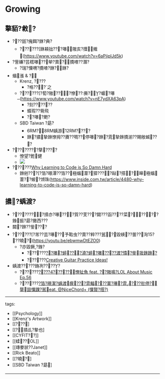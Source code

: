 ﻿---
layout: default
---

# Growing

## 摮貊?敹?
* ???舐?瘣餌?銝?典?
  * ??????[銝頛拙???嚗隞亥?擛撠(https://www.youtube.com/watch?v=6aPiiplJd5k)
* ?訾縑?芸楛嚗??犖?賣?撟喳??潛?
  * ?瑞?憟喟?撟喳?銝?銝?
* 蝔漲 & ?
  * Krenz, ????
    * ?格???之
  * ??????[?萄?隞???憭??撕??蝘?嚗(https://www.youtube.com/watch?v=nE7ydXA63pA)
    * ?刻??????
    * 蝑瑕??脣飛
    * ??嚗?颲?
  * SBD Taiwan ?勗?
    * 6RM?8RM蝺游12RM????
    * 銝?擃摯銝憭拇??賡??啁??停嚗?銝?雿摯銝撟湔??賜敞蝛???
* ????????摮????
  * 憭望?銋健
  * ![](https://i.imgur.com/ioyKhH9.png)
* ??????[Why Learning to Code is So Damn Hard](https://www.thinkful.com/blog/why-learning-to-code-is-so-damn-hard/)
  * 銝剜???[?箔?暻潭??箔??極蝔葦?獐????敺?撘?皞極蝔葦??蝬?頝珠(https://www.inside.com.tw/article/4480-why-learning-to-code-is-so-damn-hard)

## 擃?蝺渡?
* ????????撌亦?嚗???質??芰???閮???函????菜?????銵振?勗?撖西???
* 閮?銝??鈭???
* ??????[?芾??芸?嚗??予鞈虫??賣??粹???嚚?毀蝧??曇??洵15???曉?(https://youtu.be/ebwmwDtEZO0)
  * ?亦毀撅?銵?
    * ??????[??嚗?蝏???澆?蝏?嚗????渡?憒?鈭圾銝銝?](https://youtu.be/CDQCWfYmVxg)
    * ??????[Creative Guitar Practice Ideas!](https://youtu.be/CxtgJynvDlU)
* 蝺渡?????銵冽?????
    * ??????[????4?????憭扯魚 feat. ??隞鳴?LOL About Music Ep.56](https://youtu.be/Ml8vEmRE3eE)
    * ??????[?箔?暻潔?蝺渡瘝???雿輻???寞?嚗?雿???批停?摮毀憟踝?嚚eat. @NiceChord+ (憟賢?撘?)](https://youtu.be/4CaQVNRDPiA)


---
tags:
  - [[Psychology]]
  - [[Krenz's Artwork]]
  - [[???]
  - [[?撌乩?摰也]
  - [[CYFIT??]]
  - [[蝚??OL]]
  - [[瑼豢狀??Janet]]
  - [[Rick Beato]]
  - [[?曉?]
  - [[SBD Taiwan ?勗]
  
---
